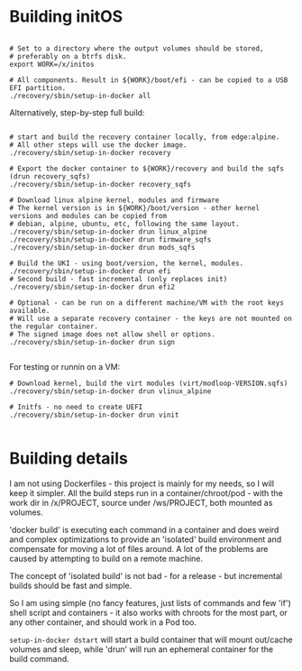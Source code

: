 # Building initOS

```shell

# Set to a directory where the output volumes should be stored, 
# preferably on a btrfs disk.
export WORK=/x/initos

# All components. Result in ${WORK}/boot/efi - can be copied to a USB EFI partition.
./recovery/sbin/setup-in-docker all

```


Alternatively, step-by-step full build:

```shell

# start and build the recovery container locally, from edge:alpine.
# All other steps will use the docker image.
./recovery/sbin/setup-in-docker recovery

# Export the docker container to ${WORK}/recovery and build the sqfs (drun recovery_sqfs)
./recovery/sbin/setup-in-docker recovery_sqfs

# Download linux alpine kernel, modules and firmware
# The kernel version is in ${WORK}/boot/version - other kernel versions and modules can be copied from
# debian, alpine, ubuntu, etc, following the same layout.
./recovery/sbin/setup-in-docker drun linux_alpine
./recovery/sbin/setup-in-docker drun firmware_sqfs
./recovery/sbin/setup-in-docker drun mods_sqfs

# Build the UKI - using boot/version, the kernel, modules.
./recovery/sbin/setup-in-docker drun efi
# Second build - fast incremental (only replaces init)
./recovery/sbin/setup-in-docker drun efi2

# Optional - can be run on a different machine/VM with the root keys available.
# Will use a separate recovery container - the keys are not mounted on the regular container.
# The signed image does not allow shell or options.
./recovery/sbin/setup-in-docker drun sign


```

For testing or runnin on a VM:

```shell
# Download kernel, build the virt modules (virt/modloop-VERSION.sqfs)
./recovery/sbin/setup-in-docker drun vlinux_alpine

# Initfs - no need to create UEFI
./recovery/sbin/setup-in-docker drun vinit


```

# Building details

I am not using Dockerfiles - this project is mainly for my needs, so I will keep it
simpler. All the build steps run in a container/chroot/pod - with the work dir in /x/PROJECT, source under /ws/PROJECT,
both mounted as volumes.

'docker build' is executing each command in a container and does weird and complex optimizations to provide 
an 'isolated' build environment and compensate for moving a lot of files around. A lot of the problems are caused 
by attempting to build on a remote machine.

The concept of 'isolated build' is not bad - for a release - but incremental builds
should be fast and simple. 

So I am using simple (no fancy features, just lists of commands and few 'if') shell script and containers -
it also works with chroots for the most part, or any other container, and should work in a Pod too.

`setup-in-docker dstart` will start a build container that will mount out/cache volumes and sleep, while 
'drun' will run an ephemeral container for the build command.

